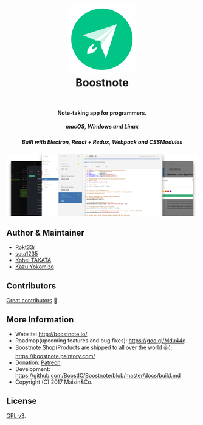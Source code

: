 <h1 align="center">
  <a href="https://github.com/BoostIO/Boostnote"><img src="./resources/app.png" alt="Boostnote" width="180"></a>
  <br>
  Boostnote
  <br>
  <br>
</h1>
<h4 align="center">Note-taking app for programmers. </h4>
<h5 align="center">macOS, Windows and Linux</h5>
<h5 align="center">Built with Electron, React + Redux, Webpack and CSSModules</h5>

![Boostnote app screenshot](./resources/repository/top.png)


## Author & Maintainer
- [Rokt33r](https://github.com/rokt33r)
- [sota1235](https://github.com/sota1235)
- [Kohei TAKATA](https://github.com/kohei-takata)
- [Kazu Yokomizo](https://github.com/kazup01)

## Contributors
[Great contributors](https://github.com/BoostIO/Boostnote/graphs/contributors) :tada:


## More Information
* Website: http://boostnote.io/
* Roadmap(upcoming features and bug fixes): https://goo.gl/Mdu44q
* Boostnote Shop(Products are shipped to all over the world :+1:): https://boostnote.paintory.com/
* Donation: [Patreon](https://www.patreon.com/boostnote)
* Development: https://github.com/BoostIO/Boostnote/blob/master/docs/build.md
* Copyright (C) 2017 Maisin&Co.

## License

[GPL v3](./LICENSE).
